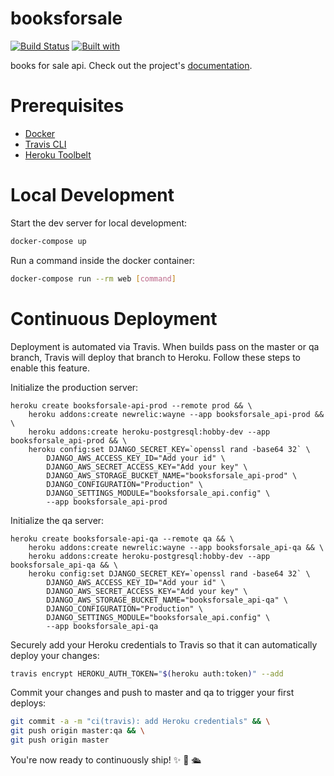 # booksforsale

[![Build Status](https://travis-ci.org/jeffdh5/booksforsale.svg?branch=master)](https://travis-ci.org/jeffdh5/booksforsale)
[![Built with](https://img.shields.io/badge/Built_with-Cookiecutter_Django_Rest-F7B633.svg)](https://github.com/agconti/cookiecutter-django-rest)

books for sale api. Check out the project's [documentation](http://jeffdh5.github.io/booksforsale/).

# Prerequisites

- [Docker](https://docs.docker.com/docker-for-mac/install/)  
- [Travis CLI](http://blog.travis-ci.com/2013-01-14-new-client/)
- [Heroku Toolbelt](https://toolbelt.heroku.com/)

# Local Development

Start the dev server for local development:
```bash
docker-compose up
```

Run a command inside the docker container:

```bash
docker-compose run --rm web [command]
```

# Continuous Deployment

Deployment is automated via Travis. When builds pass on the master or qa branch, Travis will deploy that branch to Heroku. Follow these steps to enable this feature.

Initialize the production server:

```
heroku create booksforsale-api-prod --remote prod && \
    heroku addons:create newrelic:wayne --app booksforsale_api-prod && \
    heroku addons:create heroku-postgresql:hobby-dev --app booksforsale_api-prod && \
    heroku config:set DJANGO_SECRET_KEY=`openssl rand -base64 32` \
        DJANGO_AWS_ACCESS_KEY_ID="Add your id" \
        DJANGO_AWS_SECRET_ACCESS_KEY="Add your key" \
        DJANGO_AWS_STORAGE_BUCKET_NAME="booksforsale_api-prod" \
        DJANGO_CONFIGURATION="Production" \
        DJANGO_SETTINGS_MODULE="booksforsale_api.config" \
        --app booksforsale_api-prod
```

Initialize the qa server:

```
heroku create booksforsale-api-qa --remote qa && \
    heroku addons:create newrelic:wayne --app booksforsale_api-qa && \
    heroku addons:create heroku-postgresql:hobby-dev --app booksforsale_api-qa && \
    heroku config:set DJANGO_SECRET_KEY=`openssl rand -base64 32` \
        DJANGO_AWS_ACCESS_KEY_ID="Add your id" \
        DJANGO_AWS_SECRET_ACCESS_KEY="Add your key" \
        DJANGO_AWS_STORAGE_BUCKET_NAME="booksforsale_api-qa" \
        DJANGO_CONFIGURATION="Production" \
        DJANGO_SETTINGS_MODULE="booksforsale_api.config" \
        --app booksforsale_api-qa
```

Securely add your Heroku credentials to Travis so that it can automatically deploy your changes:

```bash
travis encrypt HEROKU_AUTH_TOKEN="$(heroku auth:token)" --add
```

Commit your changes and push to master and qa to trigger your first deploys:

```bash
git commit -a -m "ci(travis): add Heroku credentials" && \
git push origin master:qa && \
git push origin master
```

You're now ready to continuously ship! ✨ 💅 🛳
